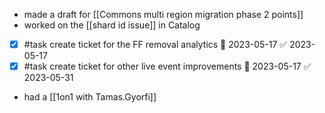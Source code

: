 - made a draft for [[Commons multi region migration phase 2 points]]
- worked on the [[shard id issue]] in Catalog
- [x] #task create ticket for the FF removal analytics 📅 2023-05-17 ✅ 2023-05-17
- [x] #task create ticket for other live event improvements 📅 2023-05-17 ✅ 2023-05-31
- had a [[1on1 with Tamas.Gyorfi]]